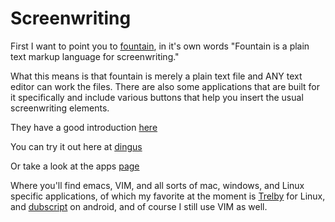 # Screenwriting

First I want to point you to [fountain](http://fountain.io/), in it's own words "Fountain is a plain text markup language for screenwriting."

What this means is that fountain is merely a plain text file and ANY text editor can work the files.  There are also some applications that are built for it specifically and include various buttons that help you insert the usual screenwriting elements.

They have a good introduction [here](http://fountain.io/howto)

You can try it out here at [dingus](http://fountain.io/dingus)

Or take a look at the apps [page](http://fountain.io/apps)

Where you'll find emacs, VIM, and all sorts of mac, windows, and Linux specific applications, of which my favorite at the moment is [Trelby](http://www.trelby.org/) for Linux, and [dubscript](https://www.dubscript.com/) on android, and of course I still use VIM as well.

